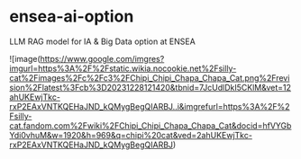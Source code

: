 # ensea-ai-option
LLM RAG model for IA &amp; Big Data option at ENSEA

![image(https://www.google.com/imgres?imgurl=https%3A%2F%2Fstatic.wikia.nocookie.net%2Fsilly-cat%2Fimages%2Fc%2Fc3%2FChipi_Chipi_Chapa_Chapa_Cat.png%2Frevision%2Flatest%3Fcb%3D20231228121420&tbnid=7JcUdlDkI5CKlM&vet=12ahUKEwjTkc-rxP2EAxVNTKQEHaJND_kQMygBegQIARBJ..i&imgrefurl=https%3A%2F%2Fsilly-cat.fandom.com%2Fwiki%2FChipi_Chipi_Chapa_Chapa_Cat&docid=hfVYGbYdi0vhuM&w=1920&h=969&q=chipi%20cat&ved=2ahUKEwjTkc-rxP2EAxVNTKQEHaJND_kQMygBegQIARBJ)
